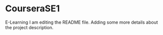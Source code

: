 # CourseraSE1
E-Learning
I am editing the README file. Adding some more details about the project description.
